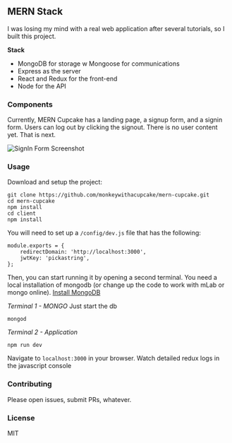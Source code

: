 ## MERN Stack
I was losing my mind with a real web application after several tutorials, so I built this project.

**Stack**
 + MongoDB for storage w Mongoose for communications
 + Express as the server
 + React and Redux for the front-end
 + Node for the API

### Components
Currently, MERN Cupcake has a landing page, a signup form, and a signin form. Users can log out by clicking the signout. There is no user content yet. That is next.

![SignIn Form Screenshot](/screenshots/signin)

### Usage

Download and setup the project:
```
git clone https://github.com/monkeywithacupcake/mern-cupcake.git
cd mern-cupcake
npm install
cd client
npm install
```

You will need to set up a `/config/dev.js` file that has the following:

```
module.exports = {
    redirectDomain: 'http://localhost:3000',
    jwtKey: 'pickastring',
};

```

Then, you can start running it by opening a second terminal. You need a local installation of mongodb (or change up the code to work with mLab or mongo online). [Install MongoDB](https://docs.mongodb.com/manual/installation/)

*Terminal 1 - MONGO* Just start the db
```
mongod
```

*Terminal 2 - Application*
```
npm run dev
```

Navigate to `localhost:3000` in your browser. Watch detailed redux logs in the javascript console

### Contributing
Please open issues, submit PRs, whatever.

### License
MIT

